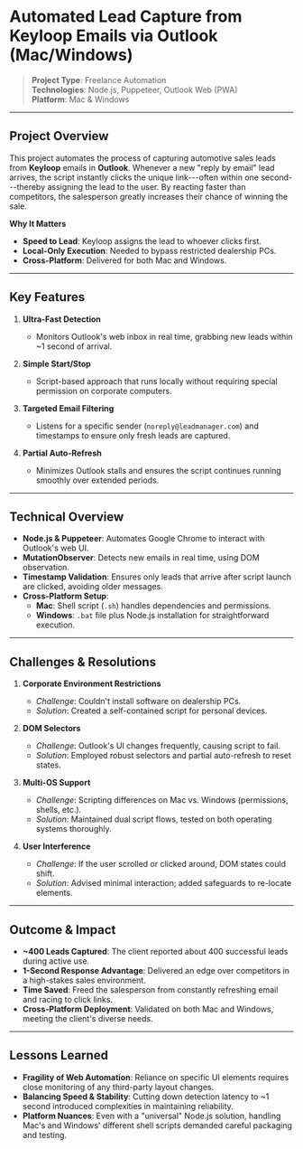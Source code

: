 Automated Lead Capture from Keyloop Emails via Outlook (Mac/Windows)
====================================================================

> **Project Type**: Freelance Automation\
> **Technologies**: Node.js, Puppeteer, Outlook Web (PWA)\
> **Platform**: Mac & Windows

* * * * *

Project Overview
----------------

This project automates the process of capturing automotive sales leads from **Keyloop** emails in **Outlook**. Whenever a new "reply by email" lead arrives, the script instantly clicks the unique link---often within one second---thereby assigning the lead to the user. By reacting faster than competitors, the salesperson greatly increases their chance of winning the sale.

**Why It Matters**

-   **Speed to Lead**: Keyloop assigns the lead to whoever clicks first.
-   **Local-Only Execution**: Needed to bypass restricted dealership PCs.
-   **Cross-Platform**: Delivered for both Mac and Windows.

* * * * *

Key Features
------------

1.  **Ultra-Fast Detection**

    -   Monitors Outlook's web inbox in real time, grabbing new leads within ~1 second of arrival.
2.  **Simple Start/Stop**

    -   Script-based approach that runs locally without requiring special permission on corporate computers.
3.  **Targeted Email Filtering**

    -   Listens for a specific sender (`noreply@leadmanager.com`) and timestamps to ensure only fresh leads are captured.
4.  **Partial Auto-Refresh**

    -   Minimizes Outlook stalls and ensures the script continues running smoothly over extended periods.

* * * * *

Technical Overview
------------------

-   **Node.js & Puppeteer**: Automates Google Chrome to interact with Outlook's web UI.
-   **MutationObserver**: Detects new emails in real time, using DOM observation.
-   **Timestamp Validation**: Ensures only leads that arrive after script launch are clicked, avoiding older messages.
-   **Cross-Platform Setup**:
    -   **Mac**: Shell script (`.sh`) handles dependencies and permissions.
    -   **Windows**: `.bat` file plus Node.js installation for straightforward execution.

* * * * *

Challenges & Resolutions
------------------------

1.  **Corporate Environment Restrictions**

    -   *Challenge*: Couldn't install software on dealership PCs.
    -   *Solution*: Created a self-contained script for personal devices.
2.  **DOM Selectors**

    -   *Challenge*: Outlook's UI changes frequently, causing script to fail.
    -   *Solution*: Employed robust selectors and partial auto-refresh to reset states.
3.  **Multi-OS Support**

    -   *Challenge*: Scripting differences on Mac vs. Windows (permissions, shells, etc.).
    -   *Solution*: Maintained dual script flows, tested on both operating systems thoroughly.
4.  **User Interference**

    -   *Challenge*: If the user scrolled or clicked around, DOM states could shift.
    -   *Solution*: Advised minimal interaction; added safeguards to re-locate elements.

* * * * *

Outcome & Impact
----------------

-   **~400 Leads Captured**: The client reported about 400 successful leads during active use.
-   **1-Second Response Advantage**: Delivered an edge over competitors in a high-stakes sales environment.
-   **Time Saved**: Freed the salesperson from constantly refreshing email and racing to click links.
-   **Cross-Platform Deployment**: Validated on both Mac and Windows, meeting the client's diverse needs.

* * * * *

Lessons Learned
---------------

-   **Fragility of Web Automation**: Reliance on specific UI elements requires close monitoring of any third-party layout changes.
-   **Balancing Speed & Stability**: Cutting down detection latency to ~1 second introduced complexities in maintaining reliability.
-   **Platform Nuances**: Even with a "universal" Node.js solution, handling Mac's and Windows' different shell scripts demanded careful packaging and testing.
